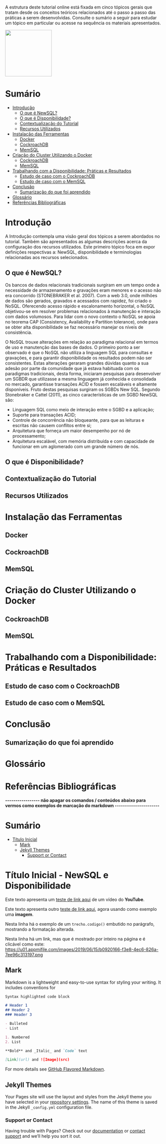 A estrutura deste tutorial online está fixada em cinco tópicos gerais que tratam desde os conceitos teóricos relacionados até o passo a passo das práticas a serem desenvolvidas. Consulte o sumário a seguir para estudar um tópico em particular ou acesse na sequência os materiais apresentados.

<img src="https://github.com/suellenmartinelli/newsql_disponibilidade/image-gerais/logo-ufscar.png" height="150" width="150">

# Sumário
- [Introdução](#intro-sec1)
	- [O que é NewSQL?](#newsql-sec1a)
	- [O que é Disponibilidade?](#disponibilidade-sec1b)
	- [Contextualização do Tutorial](#contexto-sec1c)
	- [Recursos Utilizados](#recursos-sec1d)
- [Instalação das Ferramentas](#instalacoes-sec2)
	- [Docker](#docker-sec2a)
	- [CockroachDB](#cockroachdb-sec2b)
	- [MemSQL](#memsql-sec2c)
- [Criação do Cluster Utilizando o Docker](#criar-cluster-sec3)
	- [CockroachDB](#cockroachdb-sec3a)
	- [MemSQL](#memsql-sec3b)
- [Trabalhando com a Disponibilidade: Práticas e Resultados](#praticas-sec4)
	- [Estudo de caso com o CockroachDB](#estudo-cockroachdb-sec4a)
	- [Estudo de caso com o MemSQL](#estudo-memsql-sec4b)
- [Conclusão](#conclusao-sec5)
	- [Sumarização do que foi aprendido](#aprendizados-sec5a)
- [Glossário](#glossario-sec6)
- [Referências Bibliográficas](#referencias-sec7)

<a id="intro-sec1"></a>
# Introdução
A Introdução contempla uma visão geral dos tópicos a serem abordados no tutorial. Também são apresentados as algumas descrições acerca da configuração dos recursos utilizados. Este primeiro tópico foca em expor definições respectivas a: NewSQL, disponibilidade e terminologias relacionadas aos recursos selecionados.

<a id="newsql-sec1a"></a>
## O que é NewSQL?
Os bancos de dados relacionais tradicionais surgiram em um tempo onde a necessidade de armazenamento e gravações eram menores e o acesso não era concorrido (STONEBRAKER et al. 2007). Com a web 3.0, onde milhões de dados são gerados, gravados e acessados com rapidez,  foi criado o NoSQL. Oferecendo acesso rápido e escalonamento horizontal, o NoSQL objetivou-se em resolver problemas relacionados à manutenção e interação com dados volumosos. Para lidar com o novo contexto o NoSQL se apoia no teorema CAP (Consistency, Availability e Partition tolerance), onde para se obter alta disponibilidade se faz necessário manejar os níveis de consistência.

O NoSQL trouxe alterações em relação ao paradigma relacional em termos de uso e manutenção das bases de dados. O primeiro ponto a ser observado é que o NoSQL não utiliza a linguagem SQL para consultas e gravações, e para garantir disponibilidade os resultados podem não ser consistentes.
 Estas alterações geraram grandes dúvidas quanto a sua adesão por parte da comunidade que já estava habituada com os paradigmas tradicionais, desta forma, iniciaram pesquisas para desenvolver um SGBDR que utilizasse a mesma linguagem já conhecida e consolidada no mercado, garantisse transações ACID e fossem escaláveis e altamente disponíveis. Fruto destas pesquisas surgiram os SGBDs New SQL. Segundo Stonebraker e Cattel (2011), as cinco características de um SGBD NewSQL são: 
 
* Linguagem SQL como meio de interação entre o SGBD e a aplicação; 
* Suporte para transações ACID; 
* Controle de concorrência não bloqueante, para que as leituras e escritas não causem conflitos entre si; 
* Arquitetura que forneça um maior desempenho por nó de processamento; 
* Arquitetura escalável, com memória distribuída e com capacidade de funcionar em um aglomerado com um grande número de nós.

<a id="disponibilidade-sec1b"></a>
## O que é Disponibilidade?

<a id="contexto-sec1c"></a>
## Contextualização do Tutorial

<a id="recursos-sec1d"></a>
## Recursos Utilizados

<a id="instalacoes-sec2"></a>
# Instalação das Ferramentas

<a id="docker-sec2a"></a>
## Docker

<a id="cockroachdb-sec2b"></a>
## CockroachDB

<a id="memsql-sec2c"></a>
## MemSQL

<a id="criar-cluster-sec3"></a>
# Criação do Cluster Utilizando o Docker

<a id="cockroachdb-sec3a"></a>
## CockroachDB

<a id="memsql-sec3b"></a>
## MemSQL

<a id="praticas-sec4"></a>
# Trabalhando com a Disponibilidade: Práticas e Resultados

<a id="estudo-cockroachdb-sec4a"></a>
## Estudo de caso com o CockroachDB

<a id="estudo-memsql-sec4b"></a>
## Estudo de caso com o MemSQL

<a id="conclusao-sec5"></a>
# Conclusão

<a id="aprendizados-sec5a"></a>
## Sumarização do que foi aprendido

<a id="glossario-sec6"></a>
# Glossário

<a id="referencias-sec7"></a>
# Referências Bibliográficas



**----------------- não apagar os comandos / conteúdos abaixo para vermos como exemplos de marcação do markdown ----------------------**

<a name="a"></a>
# Sumário
- [Título Inicial](#ancora1)
  - [Mark](#ancora2)
  - [Jekyll Themes](#ancora3)
    - [Support or Contact](#ancora4)



<a id="ancora1"></a>
# Título Inicial - NewSQL e Disponibilidade

Este texto apresenta um [teste de link aqui](https://www.youtube.com/watch?v=5B4bHSiOOO8) de um vídeo do **YouTube**.

Este texto apresenta outro [teste de link aqui](https://miro.medium.com/max/700/0*SjaSaU5YPd8u0Mr8), agora usando como exemplo uma **imagem**.

Nesta linha há o exemplo de um `trecho.codigo()` embutido no parágrafo, mostrando a formatação alterada.

Nesta linha há um link, mas que é mostrado por inteiro na página e é clicável como este: <https://u01.appmifile.com/images/2019/06/15/b0920166-f3e8-4ec6-826a-7ee96c313197.png>

<a id="ancora2"></a>
## Mark

Markdown is a lightweight and easy-to-use syntax for styling your writing. It includes conventions for

```markdown
Syntax highlighted code block

# Header 1
## Header 2
### Header 3

- Bulleted
- List

1. Numbered
2. List

**Bold** and _Italic_ and `Code` text

[Link](url) and ![Image](src)
```

For more details see [GitHub Flavored Markdown](https://guides.github.com/features/mastering-markdown/).

<a id="ancora3"></a>
## Jekyll Themes

Your Pages site will use the layout and styles from the Jekyll theme you have selected in your [repository settings](https://github.com/suellenmartinelli/ProjetoTeste/settings). The name of this theme is saved in the Jekyll `_config.yml` configuration file.

<a id="ancora4"></a>
### Support or Contact

Having trouble with Pages? Check out our [documentation](https://docs.github.com/categories/github-pages-basics/) or [contact support](https://github.com/contact) and we’ll help you sort it out.


